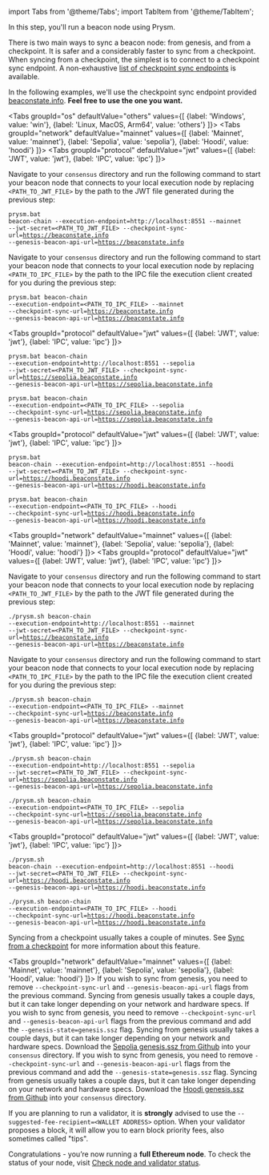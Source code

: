 import Tabs from '@theme/Tabs';
import TabItem from '@theme/TabItem';

<p className='hidden-in-jwt-guide hidden-in-mergeprep-guide'>In this step, you'll run a beacon node using Prysm.</p>

There is two main ways to sync a beacon node: from genesis, and from a checkpoint. It is safer and a considerably faster to sync from a checkpoint. When syncing from a checkpoint, the simplest is to connect to a checkpoint sync endpoint. A non-exhaustive [list of checkpoint sync endpoints](https://eth-clients.github.io/checkpoint-sync-endpoints) is available.

In the following examples, we'll use the checkpoint sync endpoint provided [beaconstate.info](https://beaconstate.info/). **Feel free to use the one you want.**

<Tabs groupId="os" defaultValue="others" values={[
    {label: 'Windows', value: 'win'},
    {label: 'Linux, MacOS, Arm64', value: 'others'}
]}>
  <TabItem value="win">
    <Tabs groupId="network" defaultValue="mainnet" values={[
      {label: 'Mainnet', value: 'mainnet'},
      {label: 'Sepolia', value: 'sepolia'},
      {label: 'Hoodi', value: 'hoodi'}
    ]}>
      <TabItem value="mainnet">
        <Tabs groupId="protocol" defaultValue="jwt" values={[
          {label: 'JWT', value: 'jwt'},
          {label: 'IPC', value: 'ipc'}
        ]}>
          <TabItem value="jwt">
            <p>Navigate to your <code>consensus</code> directory and run the following command to start your beacon node that connects to your local execution node by replacing <code>&lt;PATH_TO_JWT_FILE&gt;</code> by the path to the JWT file generated during the previous step:</p>
            <pre><code>prysm.bat beacon-chain --execution-endpoint=http://localhost:8551 --mainnet --jwt-secret=&lt;PATH_TO_JWT_FILE&gt; --checkpoint-sync-url=https://beaconstate.info --genesis-beacon-api-url=https://beaconstate.info</code></pre>
          </TabItem>
          <TabItem value="ipc">
            <p>Navigate to your <code>consensus</code> directory and run the following command to start your beacon node that connects to your local execution node by replacing <code>&lt;PATH_TO_IPC_FILE&gt;</code> by the path to the IPC file the execution client created for you during the previous step:</p>
            <pre><code>prysm.bat beacon-chain --execution-endpoint=&lt;PATH_TO_IPC_FILE&gt; --mainnet --checkpoint-sync-url=https://beaconstate.info --genesis-beacon-api-url=https://beaconstate.info</code></pre>
          </TabItem>
        </Tabs>
      </TabItem>
      <TabItem value="sepolia">
        <Tabs groupId="protocol" defaultValue="jwt" values={[
          {label: 'JWT', value: 'jwt'},
          {label: 'IPC', value: 'ipc'}
        ]}>
          <TabItem value="jwt"><pre><code>prysm.bat beacon-chain --execution-endpoint=http://localhost:8551 --sepolia --jwt-secret=&lt;PATH_TO_JWT_FILE&gt;  --checkpoint-sync-url=https://sepolia.beaconstate.info --genesis-beacon-api-url=https://sepolia.beaconstate.info</code></pre></TabItem>
          <TabItem value="ipc"><pre><code>prysm.bat beacon-chain --execution-endpoint=&lt;PATH_TO_IPC_FILE&gt; --sepolia --checkpoint-sync-url=https://sepolia.beaconstate.info --genesis-beacon-api-url=https://sepolia.beaconstate.info</code></pre></TabItem>
        </Tabs>
      </TabItem>
      <TabItem value="hoodi">
        <Tabs groupId="protocol" defaultValue="jwt" values={[
          {label: 'JWT', value: 'jwt'},
          {label: 'IPC', value: 'ipc'}
        ]}>
          <TabItem value="jwt"><pre><code>prysm.bat beacon-chain --execution-endpoint=http://localhost:8551 --hoodi --jwt-secret=&lt;PATH_TO_JWT_FILE&gt;  --checkpoint-sync-url=https://hoodi.beaconstate.info --genesis-beacon-api-url=https://hoodi.beaconstate.info</code></pre></TabItem>
          <TabItem value="ipc"><pre><code>prysm.bat beacon-chain --execution-endpoint=&lt;PATH_TO_IPC_FILE&gt; --hoodi --checkpoint-sync-url=https://hoodi.beaconstate.info --genesis-beacon-api-url=https://hoodi.beaconstate.info</code></pre></TabItem>
        </Tabs>
      </TabItem>
    </Tabs>
  </TabItem>
  <TabItem value="others">
    <Tabs groupId="network" defaultValue="mainnet" values={[
      {label: 'Mainnet', value: 'mainnet'},
      {label: 'Sepolia', value: 'sepolia'},
      {label: 'Hoodi', value: 'hoodi'}
    ]}>
      <TabItem value="mainnet">
        <Tabs groupId="protocol" defaultValue="jwt" values={[
          {label: 'JWT', value: 'jwt'},
          {label: 'IPC', value: 'ipc'}
        ]}>
          <TabItem value="jwt">
            <p>Navigate to your <code>consensus</code> directory and run the following command to start your beacon node that connects to your local execution node by replacing <code>&lt;PATH_TO_JWT_FILE&gt;</code> by the path to the JWT file generated during the previous step:</p>
            <pre><code>./prysm.sh beacon-chain --execution-endpoint=http://localhost:8551 --mainnet --jwt-secret=&lt;PATH_TO_JWT_FILE&gt; --checkpoint-sync-url=https://beaconstate.info --genesis-beacon-api-url=https://beaconstate.info</code></pre>
          </TabItem>
          <TabItem value="ipc">
            <p>Navigate to your <code>consensus</code> directory and run the following command to start your beacon node that connects to your local execution node by replacing <code>&lt;PATH_TO_IPC_FILE&gt;</code> by the path to the IPC file the execution client created for you during the previous step:</p>
            <pre><code>./prysm.sh beacon-chain --execution-endpoint=&lt;PATH_TO_IPC_FILE&gt; --mainnet --checkpoint-sync-url=https://beaconstate.info --genesis-beacon-api-url=https://beaconstate.info</code></pre>
          </TabItem>
        </Tabs>
      </TabItem>
      <TabItem value="sepolia">
        <Tabs groupId="protocol" defaultValue="jwt" values={[
          {label: 'JWT', value: 'jwt'},
          {label: 'IPC', value: 'ipc'}
        ]}>
          <TabItem value="jwt"><pre><code>./prysm.sh beacon-chain --execution-endpoint=http://localhost:8551 --sepolia --jwt-secret=&lt;PATH_TO_JWT_FILE&gt;  --checkpoint-sync-url=https://sepolia.beaconstate.info --genesis-beacon-api-url=https://sepolia.beaconstate.info</code></pre></TabItem>
          <TabItem value="ipc"><pre><code>./prysm.sh beacon-chain --execution-endpoint=&lt;PATH_TO_IPC_FILE&gt; --sepolia --checkpoint-sync-url=https://sepolia.beaconstate.info --genesis-beacon-api-url=https://sepolia.beaconstate.info</code></pre></TabItem>
          </Tabs>
      </TabItem>
      <TabItem value="hoodi">
        <Tabs groupId="protocol" defaultValue="jwt" values={[
          {label: 'JWT', value: 'jwt'},
          {label: 'IPC', value: 'ipc'}
        ]}>
          <TabItem value="jwt"><pre><code>./prysm.sh beacon-chain --execution-endpoint=http://localhost:8551 --hoodi --jwt-secret=&lt;PATH_TO_JWT_FILE&gt;  --checkpoint-sync-url=https://hoodi.beaconstate.info --genesis-beacon-api-url=https://hoodi.beaconstate.info</code></pre></TabItem>
          <TabItem value="ipc"><pre><code>./prysm.sh beacon-chain --execution-endpoint=&lt;PATH_TO_IPC_FILE&gt; --hoodi --checkpoint-sync-url=https://hoodi.beaconstate.info --genesis-beacon-api-url=https://hoodi.beaconstate.info</code></pre></TabItem>
        </Tabs>
      </TabItem>
    </Tabs>
  </TabItem>
</Tabs>

<div>

Syncing from a checkpoint usually takes a couple of minutes. See [Sync from a checkpoint](/prysm-usage/checkpoint-sync.md) for more information about this feature.

<Tabs groupId="network" defaultValue="mainnet" values={[
      {label: 'Mainnet', value: 'mainnet'},
      {label: 'Sepolia', value: 'sepolia'},
      {label: 'Hoodi', value: 'hoodi'}
    ]}>
    <TabItem value="mainnet">
      If you wish to sync from genesis, you need to remove <code>--checkpoint-sync-url</code> and <code>--genesis-beacon-api-url</code> flags from the previous command. Syncing from genesis usually takes a couple days, but it can take longer depending on your network and hardware specs.
    </TabItem>
    <TabItem value="sepolia">
      If you wish to sync from genesis, you need to remove <code>--checkpoint-sync-url</code> and <code>--genesis-beacon-api-url</code> flags from the previous command and add the <code>--genesis-state=genesis.ssz</code> flag. Syncing from genesis usually takes a couple days, but it can take longer depending on your network and hardware specs.
      Download the <a href='https://github.com/eth-clients/sepolia/blob/main/metadata/genesis.ssz'>Sepolia genesis.ssz from Github</a> into your <code>consensus</code> directory.
    </TabItem>
     <TabItem value="hoodi">
      If you wish to sync from genesis, you need to remove <code>--checkpoint-sync-url</code> and <code>--genesis-beacon-api-url</code> flags from the previous command and add the <code>--genesis-state=genesis.ssz</code> flag. Syncing from genesis usually takes a couple days, but it can take longer depending on your network and hardware specs.
      Download the <a href='https://github.com/eth-clients/hoodi/blob/314f727fc019c449905e16c84977415c91e62a30/metadata/genesis.ssz#L2'>Hoodi genesis.ssz from Github</a> into your <code>consensus</code> directory.
    </TabItem>
</Tabs>

If you are planning to run a validator, it is <strong>strongly</strong> advised to use the <code>--suggested-fee-recipient=<WALLET ADDRESS\></code> option. When your validator proposes a block, it will allow you to earn block priority fees, also sometimes called "tips".


<p>Congratulations - you’re now running a <strong>full Ethereum node</strong>. To check the status of your node, visit <a href='/monitoring/checking-status'>Check node and validator status</a>.</p>

</div>
